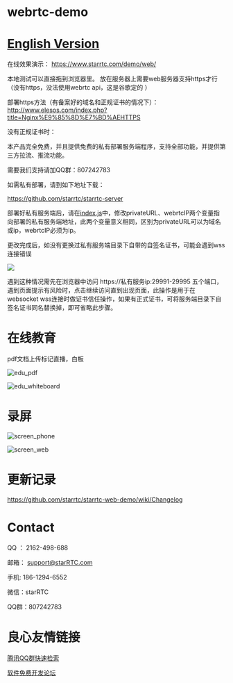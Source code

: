 # webrtc-demo
[English Version](README_English.md "Endlish Version")
==
在线效果演示： https://www.starrtc.com/demo/web/

本地测试可以直接拖到浏览器里。 放在服务器上需要web服务器支持https才行（没有https，没法使用webrtc api，这是谷歌定的 ）

部署https方法（有备案好的域名和正规证书的情况下）：http://www.elesos.com/index.php?title=Nginx%E9%85%8D%E7%BD%AEHTTPS

没有正规证书时：

本产品完全免费，并且提供免费的私有部署服务端程序，支持全部功能，并提供第三方拉流、推流功能。

需要我们支持请加QQ群：807242783

如需私有部署，请到如下地址下载：

https://github.com/starrtc/starrtc-server


部署好私有服务端后，请在[index.js](index.js)中，修改privateURL、webrtcIP两个变量指向部署的私有服务端地址，此两个变量意义相同，区别为privateURL可以为域名或ip，webrtcIP必须为ip。

更改完成后，如没有更换过私有服务端目录下自带的自签名证书，可能会遇到wss连接错误

![](https://raw.githubusercontent.com/elesos/assets/master/work/web-1.png)

遇到这种情况需先在浏览器中访问
https://私有服务ip:29991-29995
五个端口，遇到页面提示有风险时，点击继续访问直到出现页面，此操作是用于在websocket wss连接时做证书信任操作，如果有正式证书，可将服务端目录下自签名证书同名替换掉，即可省略此步骤。

在线教育
==
pdf文档上传标记直播，白板

![edu_pdf](assets/edu_pdf.jpg)

![edu_whiteboard](assets/edu_whiteboard.jpg)

录屏
==

![screen_phone](assets/screen_phone.jpg)

![screen_web](assets/screen_web.jpg)


更新记录
===
https://github.com/starrtc/starrtc-web-demo/wiki/Changelog

Contact
=====
QQ ： 2162-498-688

邮箱： support@starRTC.com 

手机: 186-1294-6552

微信：starRTC

QQ群：807242783


 # 良心友情链接

[腾讯QQ群快速检索](http://u.720life.cn/s/8cf73f7c)

[软件免费开发论坛](http://u.720life.cn/s/bbb01dc0)